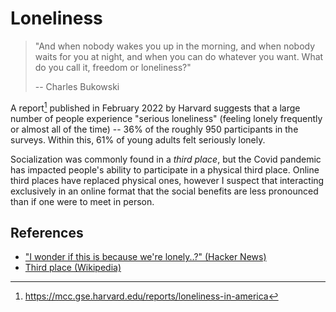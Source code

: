 # Loneliness

> "And when nobody wakes you up in the morning, and when nobody waits for you at
night, and when you can do whatever you want. What do you call it, freedom or
loneliness?"
>
> -- Charles Bukowski

A report[^1] published in February 2022 by Harvard suggests that a large number
of people experience "serious loneliness" (feeling lonely frequently or almost
all of the time) -- 36% of the roughly 950 participants in the surveys. Within
this, 61% of young adults felt seriously lonely.

Socialization was commonly found in a _third place_, but the Covid pandemic has
impacted people's ability to participate in a physical third place. Online third
places have replaced physical ones, however I suspect that interacting
exclusively in an online format that the social benefits are less pronounced
than if one were to meet in person.

## References

- ["I wonder if this is because we're lonely..?" (Hacker
  News)](https://news.ycombinator.com/item?id=31286639)
- [Third place (Wikipedia)](https://en.wikipedia.org/wiki/Third_place)

[^1]: https://mcc.gse.harvard.edu/reports/loneliness-in-america
